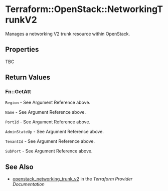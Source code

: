 # Terraform::OpenStack::NetworkingTrunkV2

Manages a networking V2 trunk resource within OpenStack.

## Properties

TBC

## Return Values

### Fn::GetAtt

`Region` - See Argument Reference above.

`Name` - See Argument Reference above.

`PortId` - See Argument Reference above.

`AdminStateUp` - See Argument Reference above.

`TenantId` - See Argument Reference above.

`SubPort` - See Argument Reference above.

## See Also

* [openstack_networking_trunk_v2](https://www.terraform.io/docs/providers/openstack/r/networking_trunk_v2.html) in the _Terraform Provider Documentation_